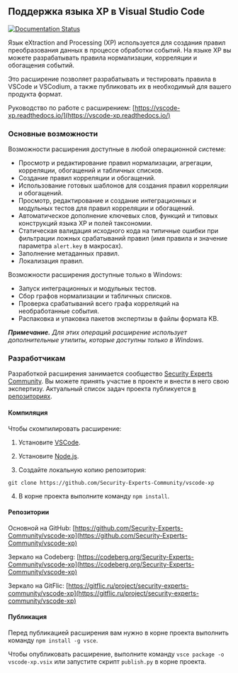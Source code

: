 ## Поддержка языка XP в Visual Studio Code

[![Documentation Status](https://readthedocs.org/projects/vscode-xp/badge/?version=latest)](https://vscode-xp.readthedocs.io/ru/latest/?badge=latest)

Язык eXtraction and Processing (XP) используется для создания правил преобразования данных в процессе обработки событий. На языке XP вы можете разрабатывать правила нормализации, корреляции и обогащения событий.

Это расширение позволяет разрабатывать и тестировать правила в VSCode и VSCodium, а также публиковать их в необходимый для вашего продукта формат.

Руководство по работе с расширением: [https://vscode-xp.readthedocs.io/](https://vscode-xp.readthedocs.io/)

### Основные возможности

Возможности расширения доступные в любой операционной системе:
* Просмотр и редактирование правил нормализации, агрегации, корреляции, обогащений и табличных списков.
* Создание правил корреляции и обогащений.
* Использование готовых шаблонов для создания правил корреляции и обогащений.
* Просмотр, редактирование и создание интеграционных и модульных тестов для правил корреляции и обогащений.
* Автоматическое дополнение ключевых слов, функций и типовых конструкций языка XP и полей таксономии.
* Статическая валидация исходного кода на типичные ошибки при фильтрации ложных срабатываний правил (имя правила и значение параметра `alert.key` в макросах).
* Заполнение метаданных правил.
* Локализация правил.

Возможности расширения доступные только в Windows:
* Запуск интеграционных и модульных тестов.
* Сбор графов нормализации и табличных списков.
* Проверка срабатываний всего графа корреляций на необработанные события.
* Распаковка и упаковка пакетов экспертизы в файлы формата KB.

***Примечание.** Для этих операций расширение использует дополнительные утилиты, которые доступны только в Windows.*

### Разработчикам

Разработкой расширения занимается сообщество [Security Experts Community](https://github.com/Security-Experts-Community). Вы можете принять участие в проекте и внести в него свою экспертизу. Актуальный список задач проекта публикуется [в репозиториях](README.md#4507248395).

#### Компиляция

Чтобы скомпилировать расширение:

1. Установите [VSCode](https://code.visualstudio.com/).

2. Установите [Node.js](https://nodejs.org/).

3. Создайте локальную копию репозитория:

```
git clone https://github.com/Security-Experts-Community/vscode-xp
```

4. В корне проекта выполните команду `npm install`.

#### <a name="4507248395"></a>Репозитории

Основной на GitHub: [https://github.com/Security-Experts-Community/vscode-xp](https://github.com/Security-Experts-Community/vscode-xp)

Зеркало на Codeberg: [https://codeberg.org/Security-Experts-Community/vscode-xp](https://codeberg.org/Security-Experts-Community/vscode-xp)

Зеркало на GitFlic: [https://gitflic.ru/project/security-experts-community/vscode-xp](https://gitflic.ru/project/security-experts-community/vscode-xp)

#### Публикация

Перед публикацией расширения вам нужно в корне проекта выполнить команду `npm install -g vsce`.

Чтобы опубликовать расширение, выполните команду `vsce package -o vscode-xp.vsix` или запустите скрипт `publish.py` в корне проекта.